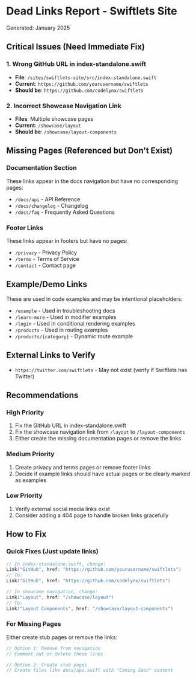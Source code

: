 # Dead Links Report - Swiftlets Site

Generated: January 2025

## Critical Issues (Need Immediate Fix)

### 1. Wrong GitHub URL in index-standalone.swift
- **File**: `/sites/swiftlets-site/src/index-standalone.swift`
- **Current**: `https://github.com/yourusername/swiftlets`
- **Should be**: `https://github.com/codelynx/swiftlets`

### 2. Incorrect Showcase Navigation Link
- **Files**: Multiple showcase pages
- **Current**: `/showcase/layout`
- **Should be**: `/showcase/layout-components`

## Missing Pages (Referenced but Don't Exist)

### Documentation Section
These links appear in the docs navigation but have no corresponding pages:
- `/docs/api` - API Reference
- `/docs/changelog` - Changelog  
- `/docs/faq` - Frequently Asked Questions

### Footer Links
These links appear in footers but have no pages:
- `/privacy` - Privacy Policy
- `/terms` - Terms of Service
- `/contact` - Contact page

## Example/Demo Links

These are used in code examples and may be intentional placeholders:
- `/example` - Used in troubleshooting docs
- `/learn-more` - Used in modifier examples
- `/login` - Used in conditional rendering examples
- `/products` - Used in routing examples
- `/products/{category}` - Dynamic route example

## External Links to Verify

- `https://twitter.com/swiftlets` - May not exist (verify if Swiftlets has Twitter)

## Recommendations

### High Priority
1. Fix the GitHub URL in index-standalone.swift
2. Fix the showcase navigation link from `/layout` to `/layout-components`
3. Either create the missing documentation pages or remove the links

### Medium Priority
1. Create privacy and terms pages or remove footer links
2. Decide if example links should have actual pages or be clearly marked as examples

### Low Priority
1. Verify external social media links exist
2. Consider adding a 404 page to handle broken links gracefully

## How to Fix

### Quick Fixes (Just update links)
```swift
// In index-standalone.swift, change:
Link("GitHub", href: "https://github.com/yourusername/swiftlets")
// To:
Link("GitHub", href: "https://github.com/codelynx/swiftlets")

// In showcase navigation, change:
Link("Layout", href: "/showcase/layout")
// To:
Link("Layout Components", href: "/showcase/layout-components")
```

### For Missing Pages
Either create stub pages or remove the links:
```swift
// Option 1: Remove from navigation
// Comment out or delete these lines

// Option 2: Create stub pages
// Create files like docs/api.swift with "Coming Soon" content
```